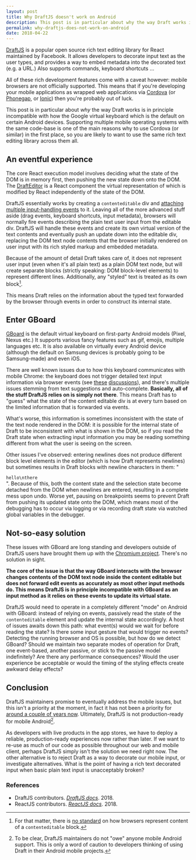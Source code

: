 ```yaml
---
layout: post
title: Why DraftJS doesn't work on Android
description: This post is in particular about why the way Draft works is in principle incompatible with how the Google virtual keyboard which is the default on certain Android devices.
permalink: why-draftjs-does-not-work-on-android
date: 2018-04-22
---
```


[DraftJS][1] is a popular open source rich text editing library for React maintained by Facebook. It allows developers to decorate input text as the user types, and provides a way to embed metadata into the decorated text (e.g. a URL.) Also supports commands, keyboard shortcuts ...

All of these rich development features come with a caveat however: mobile browsers are not officially supported. This means that if you're developing your mobile applications as wrapped web applications via [Cordova][3] (or [Phonegap][4], or [Ionic][5]) then you're probably out of luck.

This post is in particular about *why* the way Draft works is in principle incompatible with how the Google virtual keyboard which is the default on certain Android devices. Supporting multiple mobile operating systems with the same code-base is one of the main reasons why to use Cordova (or similar) in the first place, so you are likely to want to use the same rich text editing library across them all.

## An eventful experience
 
The core React execution model involves deciding what the state of the DOM is in memory first, then pushing the new state down onto the DOM. The [DraftEditor][2] is a React component the virtual representation of which is modified by React independently of the state of the DOM.

DraftJS essentially works by creating a `contenteditable` div and [attaching multiple input-handling events][6] to it. Leaving all of the more advanced stuff aside (drag events, keyboard shortcuts, input metadata), browsers will normally fire events describing the plain text user input from the editable div. DraftJS will handle these events and create its own virtual version of the text contents and eventually push an update down into the editable div, replacing the DOM text node contents that the browser initially rendered on user input with its rich styled markup and embedded metadata.

Because of the amount of detail Draft takes care of, it does not represent user input (even when it's all plain text) as a plain DOM text node, but will create separate blocks (strictly speaking: DOM block-level elements) to represent different lines. Additionally, any "styled" text is treated as its own block[^2].

This means Draft relies on the information about the typed text forwarded by the browser through events in order to construct its internal state.

[^2]: For that matter, there is [no standard][7] on how browsers represent content of a `contenteditable` block.

## Enter GBoard

[GBoard][8] is the default virtual keyboard on first-party Android models (Pixel, Nexus etc.) It supports various fancy features such as gif, emojis, multiple languages etc. It is also available on virtually every Android device (although the default on Samsung devices is probably going to be Samsung-made) and even iOS.

There are well known issues due to how this keyboard communicates with mobile Chrome: the keyboard does not trigger detailed text input information via browser events (see [these][9] [discussions][10]), and there's multiple issues stemming from text suggestions and auto-complete. **Basically, all of the stuff DraftJS relies on is simply not there**. This means Draft has to "guess" what the state of the content editable div is at every turn based on the limited information that is forwarded via events.

What's worse, this information is sometimes inconsistent with the state of the text node rendered in the DOM: it is possible for the internal state of Draft to be inconsistent with what is shown in the DOM, so if you read the Draft state when extracting input information you may be reading something different from what the user is seeing on the screen.

Other issues I've observed: entering newlines does not produce different block level elements in the editor (which is how Draft represents newlines) but sometimes results in Draft blocks with newline characters in them: "<div>`hello\nthere`</div>". Because of this, both the content state and the selection state become detached from the DOM when newlines are entered, resulting in a complete mess upon undo. Worse yet, pausing on breakpoints seems to prevent Draft from pushing its updated state onto the DOM, which means most of the debugging has to occur via logging or via recording draft state via watched global variables in the debugger.

## Not-so-easy solution

These issues with GBoard are long standing and developers outside of DraftJS users have brought them up with the [Chromium project][12]. There's no solution in sight.

**The core of the issue is that the way GBoard interacts with the browser changes contents of the DOM text node inside the content editable but does not forward edit events as accurately as most other input methods do. This means DraftJS is in principle incompatible with GBoard as an input method as it relies on these events to update its virtual state.**

DraftJS would need to operate in a completely different "mode" on Android with GBoard: instead of relying on events, passively read the state of the `contenteditable` element and update the internal state accordingly. A host of issues awaits down this path: what event(s) would we wait for before reading the state? Is there some input gesture that would trigger no events? Detecting the running browser and OS is possible, but how do we detect GBoard? Should we maintain two separate modes of operation for Draft, one event-based, another passive, or stick to the passive model indefinitely? Are there any performance consequences? Would the user experience be acceptable or would the timing of the styling effects create awkward delay effects?

## Conclusion

DraftJS maintainers promise to eventually address the mobile issues, but this isn't a priority at the moment, in fact it has not been a priority for [around a couple of years now][11]. Ultimately, DraftJS is not production-ready for mobile Android[^1].

As developers with live products in the app stores, we have to deploy a reliable, production-ready experiences now rather than later. If we want to re-use as much of our code as possible throughout our web and mobile client, perhaps DraftJS simply isn't the solution we need right now. The other alternative is to reject Draft as a way to decorate our mobile input, or investigate alternatives. What is the point of having a rich text decorated input when basic plain text input is unacceptably broken?

[^1]: To be clear, DraftJS maintainers do not "owe" anyone mobile Android support. This is only a word of caution to developers thinking of using Draft in their Android mobile projects. 

[1]: https://draftjs.org/
[2]: https://github.com/facebook/draft-js/blob/master/src/component/base/DraftEditor.react.js
[3]: https://cordova.apache.org/
[4]: https://phonegap.com/
[5]: https://ionicframework.com/
[6]: https://github.com/facebook/draft-js/blob/05b2b4c83c39163697dccf7a3fa28fe04eb8e008/src/component/base/DraftEditor.react.js#L387
[7]: https://developer.mozilla.org/en-US/docs/Web/Guide/HTML/Editable_content#Differences_in_markup_generation
[8]: https://play.google.com/store/apps/details?id=com.google.android.inputmethod.latin
[9]: https://github.com/facebook/draft-js/issues/1077
[10]: https://github.com/ianstormtaylor/slate/issues/725
[11]: https://github.com/facebook/draft-js/issues/102
[12]: https://bugs.chromium.org/p/chromium/issues/detail?id=118639#c260

### References

- DraftJS contributors. [*DraftJS docs*](https://draftjs.org/docs/advanced-topics-issues-and-pitfalls.html#content). 2018.
- ReactJS contributors. [*ReactJS docs*](https://reactjs.org/docs/hello-world.html). 2018.
